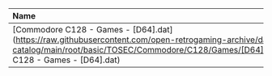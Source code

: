 |Name|Size|
|:---|---:|
|[Commodore C128 - Games - [D64].dat](https://raw.githubusercontent.com/open-retrogaming-archive/dat-catalog/main/root/basic/TOSEC/Commodore/C128/Games/[D64]/Commodore C128 - Games - [D64].dat)|66416|
